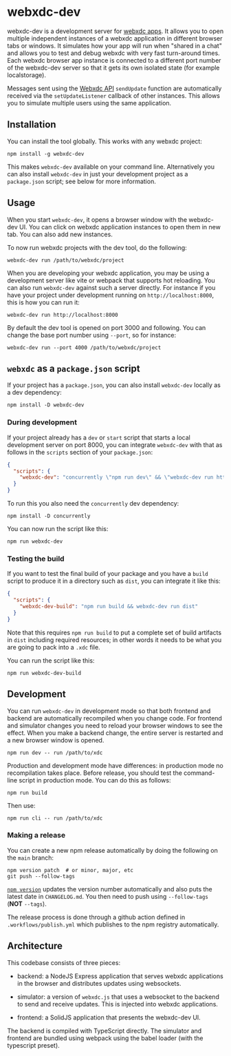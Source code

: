 # webxdc-dev

webxdc-dev is a development server for [webxdc apps](https://webxdc.org).
It allows you to open multiple independent instances of a webxdc application in different
browser tabs or windows. It simulates how your app will run when "shared in a chat" and allows you to test and debug webxdc with very fast turn-around times. Each webxdc browser app instance is connected to a different port number of the webxdc-dev server so that it gets its own isolated state (for example localstorage).

Messages sent using the [Webxdc
API](https://docs.webxdc.org/spec.html#webxdc-api) `sendUpdate` function are
automatically received via the `setUpdateListener` callback of other instances.
This allows you to simulate multiple users using the same application.

## Installation

You can install the tool globally. This works with any webxdc project:

```shell
npm install -g webxdc-dev
```

This makes `webxdc-dev` available on your command line. Alternatively you
can also install `webxdc-dev` in just your development project as a
`package.json` script; see below for more information.

## Usage

When you start `webxdc-dev`, it opens a browser window with the webxdc-dev UI.
You can click on webxdc application instances to open them in new tab. You can
also add new instances.

To now run webxdc projects with the dev tool, do the following:

```shell
webxdc-dev run /path/to/webxdc/project
```

When you are developing your webxdc application, you may be using a development
server like vite or webpack that supports hot reloading. You can also run
`webxdc-dev` against such a server directly. For instance if you have your
project under development running on `http://localhost:8000`, this is how you
can run it:

```shell
webxdc-dev run http://localhost:8000
```

By default the dev tool is opened on port 3000 and following. You can change
the base port number using `--port`, so for instance:

```shell
webxdc-dev run --port 4000 /path/to/webxdc/project
```

## `webxdc` as a `package.json` script

If your project has a `package.json`, you can also install `webxdc-dev` locally
as a dev dependency:

```shell
npm install -D webxdc-dev
```

### During development

If your project already has a `dev` or `start` script that starts a local
development server on port 8000, you can integrate `webxdc-dev` with that as
follows in the `scripts` section of your `package.json`:

```json
{
  "scripts": {
    "webxdc-dev": "concurrently \"npm run dev\" && \"webxdc-dev run http://localhost:8000\""
  }
}
```

To run this you also need the `concurrently` dev dependency:

```shell
npm install -D concurrently
```

You can now run the script like this:

```shell
npm run webxdc-dev
```

### Testing the build

If you want to test the final build of your package and you have a `build`
script to produce it in a directory such as `dist`, you can integrate
it like this:

```json
{
  "scripts": {
    "webxdc-dev-build": "npm run build && webxdc-dev run dist"
  }
}
```

Note that this requires `npm run build` to put a complete set of build
artifacts in `dist` including required resources; in other words it needs to be
what you are going to pack into a `.xdc` file.

You can run the script like this:

```shell
npm run webxdc-dev-build
```

## Development

You can run `webxdc-dev` in development mode so that both frontend and backend
are automatically recompiled when you change code. For frontend and simulator
changes you need to reload your browser windows to see the effect. When you
make a backend change, the entire server is restarted and a new browser window
is opened.

```shell
npm run dev -- run /path/to/xdc
```

Production and development mode have differences: in production mode no
recompilation takes place. Before release, you should test the command-line
script in production mode. You can do this as follows:

```shell
npm run build
```

Then use:

```shell
npm run cli -- run /path/to/xdc
```

### Making a release

You can create a new npm release automatically by doing the following on the
`main` branch:

```shell
npm version patch  # or minor, major, etc
git push --follow-tags
```

[`npm version`](https://docs.npmjs.com/cli/v8/commands/npm-version) updates the
version number automatically and also puts the latest date in `CHANGELOG.md`.
You then need to push using `--follow-tags` (**NOT** `--tags`).

The release process is done through a github action defined in
`.workflows/publish.yml` which publishes to the npm registry automatically.

## Architecture

This codebase consists of three pieces:

- backend: a NodeJS Express application that serves webxdc applications in the
  browser and distributes updates using websockets.

- simulator: a version of `webxdc.js` that uses a websocket to the backend to
  send and receive updates. This is injected into webxdc applications.

- frontend: a SolidJS application that presents the webxdc-dev UI.

The backend is compiled with TypeScript directly. The simulator and frontend are bundled using webpack using the babel loader (with the typescript preset).
